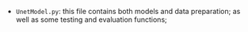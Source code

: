 - `UnetModel.py`: this file contains both models and data preparation; as well as some 
testing and evaluation functions;